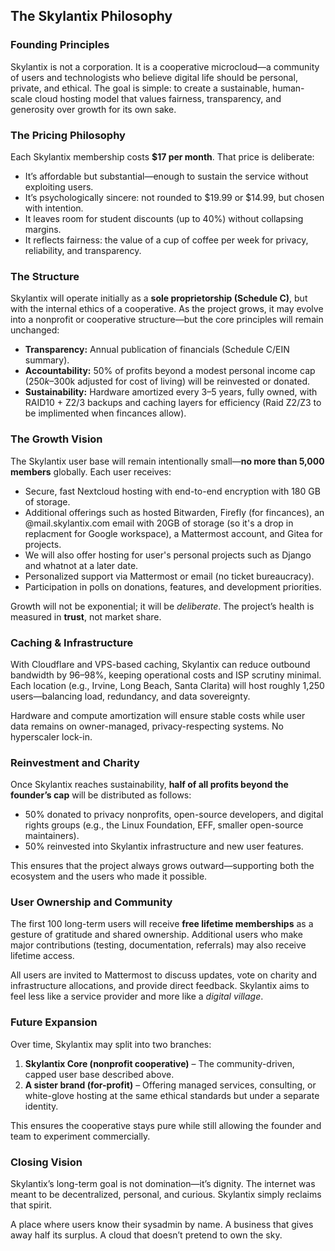 ## The Skylantix Philosophy

### Founding Principles
Skylantix is not a corporation. It is a cooperative microcloud—a community of users and technologists who believe digital life should be personal, private, and ethical. The goal is simple: to create a sustainable, human-scale cloud hosting model that values fairness, transparency, and generosity over growth for its own sake.

### The Pricing Philosophy
Each Skylantix membership costs **$17 per month**. That price is deliberate:
- It’s affordable but substantial—enough to sustain the service without exploiting users.
- It’s psychologically sincere: not rounded to $19.99 or $14.99, but chosen with intention.
- It leaves room for student discounts (up to 40%) without collapsing margins.
- It reflects fairness: the value of a cup of coffee per week for privacy, reliability, and transparency.

### The Structure
Skylantix will operate initially as a **sole proprietorship (Schedule C)**, but with the internal ethics of a cooperative. As the project grows, it may evolve into a nonprofit or cooperative structure—but the core principles will remain unchanged:
- **Transparency:** Annual publication of financials (Schedule C/EIN summary).
- **Accountability:** 50% of profits beyond a modest personal income cap ($250k–$300k adjusted for cost of living) will be reinvested or donated.
- **Sustainability:** Hardware amortized every 3–5 years, fully owned, with RAID10 + Z2/3 backups and caching layers for efficiency (Raid Z2/Z3 to be implimented when fincances allow).

### The Growth Vision
The Skylantix user base will remain intentionally small—**no more than 5,000 members** globally. Each user receives:
- Secure, fast Nextcloud hosting with end-to-end encryption with 180 GB of storage.
- Additional offerings such as hosted Bitwarden, Firefly (for fincances), an @mail.skylantix.com email with 20GB of storage (so it's a drop in replacment for Google workspace), a Mattermost account, and Gitea for projects.
- We will also offer hosting for user's personal projects such as Django and whatnot at a later date.
- Personalized support via Mattermost or email (no ticket bureaucracy).
- Participation in polls on donations, features, and development priorities.

Growth will not be exponential; it will be *deliberate*. The project’s health is measured in **trust**, not market share.

### Caching & Infrastructure
With Cloudflare and VPS-based caching, Skylantix can reduce outbound bandwidth by 96–98%, keeping operational costs and ISP scrutiny minimal. Each location (e.g., Irvine, Long Beach, Santa Clarita) will host roughly 1,250 users—balancing load, redundancy, and data sovereignty.

Hardware and compute amortization will ensure stable costs while user data remains on owner-managed, privacy-respecting systems. No hyperscaler lock-in.

### Reinvestment and Charity
Once Skylantix reaches sustainability, **half of all profits beyond the founder’s cap** will be distributed as follows:
- 50% donated to privacy nonprofits, open-source developers, and digital rights groups (e.g., the Linux Foundation, EFF, smaller open-source maintainers).
- 50% reinvested into Skylantix infrastructure and new user features.

This ensures that the project always grows outward—supporting both the ecosystem and the users who made it possible.

### User Ownership and Community
The first 100 long-term users will receive **free lifetime memberships** as a gesture of gratitude and shared ownership. Additional users who make major contributions (testing, documentation, referrals) may also receive lifetime access.

All users are invited to Mattermost to discuss updates, vote on charity and infrastructure allocations, and provide direct feedback. Skylantix aims to feel less like a service provider and more like a *digital village*.

### Future Expansion
Over time, Skylantix may split into two branches:
1. **Skylantix Core (nonprofit cooperative)** – The community-driven, capped user base described above.
2. **A sister brand (for-profit)** – Offering managed services, consulting, or white-glove hosting at the same ethical standards but under a separate identity.

This ensures the cooperative stays pure while still allowing the founder and team to experiment commercially.

### Closing Vision
Skylantix’s long-term goal is not domination—it’s dignity. The internet was meant to be decentralized, personal, and curious. Skylantix simply reclaims that spirit.

A place where users know their sysadmin by name.
A business that gives away half its surplus.
A cloud that doesn’t pretend to own the sky.
